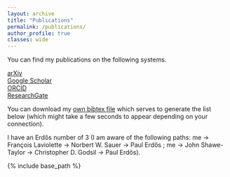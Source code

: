 ```yaml
---
layout: archive
title: "Publications"
permalink: /publications/
author_profile: true
classes: wide
---
```


You can find my publications on the following systems.

<a href="{{ site.author.arxiv }}"><i class="ai ai-fw ai-arxiv"></i> arXiv</a>   
<a href="{{ site.author.googlescholar }}"><i class="ai ai-fw ai-google-scholar"></i> Google Scholar</a>     
<a href="{{ site.author.orcid }}"><i class="ai ai-fw ai-orcid"></i> ORCID</a>   
<a href="{{ site.author.researchgate }}"><i class="ai ai-fw ai-researchgate"></i> ResearchGate</a>         

You can download my [own bibtex file](https://bguedj.github.io/files/bguedj-publications.bib) which serves to generate the list below (which might take a few seconds to appear depending on your connection).

I have an Erd&#x0151;s number of 3 (I am aware of the following paths: me &#8594; François Laviolette &#8594; Norbert W. Sauer &#8594; Paul Erd&#x0151;s ; me &#8594; John Shawe-Taylor &#8594; Christopher D. Godsil &#8594; Paul Erd&#x0151;s).

<script src="https://bibbase.org/show?bib=https://bguedj.github.io/files/bguedj-publications.bib&jsonp=1&nocache=1&theme=default"></script> 

{% include base_path %}

<!-- {% capture written_year %}'None'{% endcapture %}
{% for post in site.publications reversed %}
  {% capture year %}{{ post.date | date: '%Y' }}{% endcapture %}
  {% if year != written_year %}
    <h2 id="{{ year | slugify }}" class="archive__subtitle">{{ year }}</h2>
    {% capture written_year %}{{ year }}{% endcapture %}
  {% endif %}
  {% include archive-single.html %}
{% endfor %} -->

